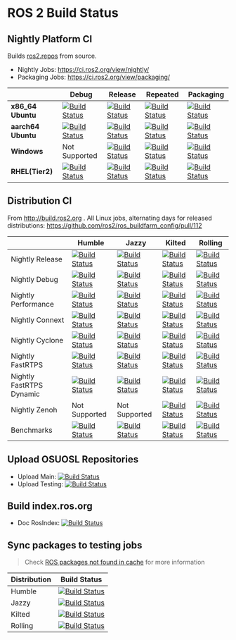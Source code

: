# ROS 2 Build Status
## Nightly Platform CI

Builds [ros2.repos](https://raw.githubusercontent.com/ros2/ros2/master/ros2.repos) from source.

* Nightly Jobs: https://ci.ros2.org/view/nightly/
* Packaging Jobs: https://ci.ros2.org/view/packaging/

|                           | Debug                                                                             | Release                                                                               | Repeated                                                                                | Packaging                                                                                 |
|---------------------------|-----------------------------------------------------------------------------------|---------------------------------------------------------------------------------------|-----------------------------------------------------------------------------------------|-------------------------------------------------------------------------------------------|
| **x86_64 Ubuntu**  | [![Build Status][nightly-linux-debug-badge]][nightly-linux-debug]                 | [![Build Status][nightly-linux-release-badge]][nightly-linux-release]                 | [![Build Status][nightly-linux-repeated-badge]][nightly-linux-repeated]                 | [![Build Status][nightly-linux-packaging-badge]][nightly-linux-packaging]                 |
| **aarch64 Ubuntu** | [![Build Status][nightly-linux-aarch64-debug-badge]][nightly-linux-aarch64-debug] | [![Build Status][nightly-linux-aarch64-release-badge]][nightly-linux-aarch64-release] | [![Build Status][nightly-linux-aarch64-repeated-badge]][nightly-linux-aarch64-repeated] | [![Build Status][nightly-linux-aarch64-packaging-badge]][nightly-linux-aarch64-packaging] |
| **Windows**               | Not Supported                     | [![Build Status][nightly-win-release-badge]][nightly-win-release]                     | [![Build Status][nightly-win-repeated-badge]][nightly-win-repeated]                     | [![Build Status][nightly-win-packaging-badge]][nightly-win-packaging]                     |
| **RHEL(Tier2)**           | [![Build Status][nightly-linux-rhel-debug-badge]][nightly-linux-rhel-debug]                   | [![Build Status][nightly-linux-rhel-release-badge]][nightly-linux-rhel-release]                   | [![Build Status][nightly-linux-rhel-repeated-badge]][nightly-linux-rhel-repeated]                   | [![Build Status][nightly-linux-rhel-packaging-badge]][nightly-linux-rhel-packaging]                   |

## Distribution CI

From http://build.ros2.org . All Linux jobs, alternating days for released distributions: https://github.com/ros2/ros_buildfarm_config/pull/112

|  | Humble | Jazzy | Kilted | Rolling |
|---|---|---|---|---|
| Nightly Release | [![Build Status][Hci-release-badge]][Hci-release] | [![Build Status][Jci-release-badge]][Jci-release] | [![Build Status][Kci-release-badge]][Kci-release] | [![Build Status][Rci-release-badge]][Rci-release] |
| Nightly Debug | [![Build Status][Hci-debug-badge]][Hci-debug] | [![Build Status][Jci-debug-badge]][Jci-debug] | [![Build Status][Kci-debug-badge]][Kci-debug] | [![Build Status][Rci-debug-badge]][Rci-debug] |
| Nightly Performance | [![Build Status][Hci-performance-badge]][Hci-performance] | [![Build Status][Jci-performance-badge]][Jci-performance] | [![Build Status][Kci-performance-badge]][Kci-performance] | [![Build Status][Rci-performance-badge]][Rci-performance] |
| Nightly Connext | [![Build Status][Hci-connext-badge]][Hci-connext] | [![Build Status][Jci-connext-badge]][Jci-connext] | [![Build Status][Kci-connext-badge]][Kci-connext] | [![Build Status][Rci-connext-badge]][Rci-connext] |
| Nightly Cyclone | [![Build Status][Hci-cyclone-badge]][Hci-cyclone] | [![Build Status][Jci-cyclone-badge]][Jci-cyclone] | [![Build Status][Kci-cyclone-badge]][Kci-cyclone] | [![Build Status][Rci-cyclone-badge]][Rci-cyclone] |
| Nightly FastRTPS | [![Build Status][Hci-fastrtps-badge]][Hci-fastrtps] | [![Build Status][Jci-fastrtps-badge]][Jci-fastrtps] | [![Build Status][Kci-fastrtps-badge]][Kci-fastrtps] | [![Build Status][Rci-fastrtps-badge]][Rci-fastrtps] |
| Nightly FastRTPS Dynamic | [![Build Status][Hci-fastrtps-dynamic-badge]][Hci-fastrtps-dynamic] | [![Build Status][Jci-fastrtps-dynamic-badge]][Jci-fastrtps-dynamic] | [![Build Status][Kci-fastrtps-dynamic-badge]][Kci-fastrtps-dynamic] | [![Build Status][Rci-fastrtps-dynamic-badge]][Rci-fastrtps-dynamic] |
| Nightly Zenoh | Not Supported | Not Supported | [![Build Status][Kci-zenoh-badge]][Kci-zenoh] | [![Build Status][Rci-zenoh-badge]][Rci-zenoh] |
| Benchmarks | [![Build Status][Hci-benchmark-badge]][Hci-benchmark] | [![Build Status][Jci-benchmark-badge]][Jci-benchmark] | [![Build Status][Kci-benchmark-badge]][Kci-benchmark] | [![Build Status][Rci-benchmark-badge]][Rci-benchmark] |

<!--
Coverage jobs has been disabled due to the high load on the CI server. See https://github.com/ros2/ci/pull/816
 | Coverage | [![Build Status][Hci-coverage-badge]][Hci-coverage] | [![Build Status][Jci-coverage-badge]][Jci-coverage] | [![Build Status][Kci-coverage-badge]][Kci-coverage] | [![Build Status][Rci-coverage-badge]][Rci-coverage] | -->

## Upload OSUOSL Repositories
* Upload Main: [![Build Status](https://build.ros2.org/job/upload_main/badge/icon)](https://build.ros2.org/job/upload_main/)
* Upload Testing: [![Build Status](https://build.ros2.org/job/upload_testing/badge/icon)](https://build.ros2.org/job/upload_testing/)

## Build index.ros.org
* Doc RosIndex: [![Build Status](https://build.ros.org/job/doc_rosindex/badge/icon)](https://build.ros.org/job/doc_rosindex/)

## Sync packages to testing jobs

> Check [ROS packages not found in cache](./playbook/ROS-packages-not-found-in-cache.md) for more information

| Distribution | Build Status |
| ------------ | ------------ |
| Humble | [![Build Status](https://build.ros2.org/job/Hrel_sync-packages-to-testing_jammy_amd64/badge/icon)](https://build.ros2.org/job/Hrel_sync-packages-to-testing_jammy_amd64/) |
| Jazzy | [![Build Status](https://build.ros2.org/job/Jrel_sync-packages-to-testing_noble_amd64/badge/icon)](https://build.ros2.org/job/Jrel_sync-packages-to-testing_noble_amd64/) |
| Kilted | [![Build Status](https://build.ros2.org/job/Krel_sync-packages-to-testing_noble_amd64/badge/icon)](https://build.ros2.org/job/Krel_sync-packages-to-testing_noble_amd64/) |
| Rolling | [![Build Status](https://build.ros2.org/job/Rrel_sync-packages-to-testing_noble_amd64/badge/icon)](https://build.ros2.org/job/Rrel_sync-packages-to-testing_noble_amd64/) |

[nightly-linux-debug]: https://ci.ros2.org/view/nightly/job/nightly_linux_debug
[nightly-linux-debug-badge]: https://ci.ros2.org/buildStatus/icon?job=nightly_linux_debug
[nightly-linux-release]: https://ci.ros2.org/view/nightly/job/nightly_linux_release
[nightly-linux-release-badge]: https://ci.ros2.org/buildStatus/icon?job=nightly_linux_release
[nightly-linux-repeated]: https://ci.ros2.org/view/nightly/job/nightly_linux_repeated
[nightly-linux-repeated-badge]: https://ci.ros2.org/buildStatus/icon?job=nightly_linux_repeated
[nightly-linux-packaging]: https://ci.ros2.org/view/packaging/job/packaging_linux
[nightly-linux-packaging-badge]: https://ci.ros2.org/buildStatus/icon?job=packaging_linux

[nightly-linux-aarch64-debug]: https://ci.ros2.org/view/nightly/job/nightly_linux-aarch64_debug
[nightly-linux-aarch64-debug-badge]: https://ci.ros2.org/buildStatus/icon?job=nightly_linux-aarch64_debug
[nightly-linux-aarch64-release]: https://ci.ros2.org/view/nightly/job/nightly_linux-aarch64_release
[nightly-linux-aarch64-release-badge]: https://ci.ros2.org/buildStatus/icon?job=nightly_linux-aarch64_release
[nightly-linux-aarch64-repeated]: https://ci.ros2.org/view/nightly/job/nightly_linux-aarch64_repeated
[nightly-linux-aarch64-repeated-badge]: https://ci.ros2.org/buildStatus/icon?job=nightly_linux-aarch64_repeated
[nightly-linux-aarch64-packaging]: https://ci.ros2.org/view/packaging/job/packaging_linux-aarch64
[nightly-linux-aarch64-packaging-badge]: https://ci.ros2.org/buildStatus/icon?job=packaging_linux-aarch64

[nightly-win-release]: https://ci.ros2.org/view/nightly/job/nightly_win_rel
[nightly-win-release-badge]: https://ci.ros2.org/buildStatus/icon?job=nightly_win_rel
[nightly-win-repeated]: https://ci.ros2.org/view/nightly/job/nightly_win_rep
[nightly-win-repeated-badge]: https://ci.ros2.org/buildStatus/icon?job=nightly_win_rep
[nightly-win-packaging]: https://ci.ros2.org/view/packaging/job/packaging_windows
[nightly-win-packaging-badge]: https://ci.ros2.org/buildStatus/icon?job=packaging_windows

[nightly-linux-rhel-debug]: https://ci.ros2.org/view/nightly/job/nightly_linux-rhel_debug
[nightly-linux-rhel-debug-badge]: https://ci.ros2.org/buildStatus/icon?job=nightly_linux-rhel_debug
[nightly-linux-rhel-release]: https://ci.ros2.org/view/nightly/job/nightly_linux-rhel_release
[nightly-linux-rhel-release-badge]: https://ci.ros2.org/buildStatus/icon?job=nightly_linux-rhel_release
[nightly-linux-rhel-repeated]: https://ci.ros2.org/view/nightly/job/nightly_linux-rhel_repeated
[nightly-linux-rhel-repeated-badge]: https://ci.ros2.org/buildStatus/icon?job=nightly_linux-rhel_repeated
[nightly-linux-rhel-packaging]: https://ci.ros2.org/view/packaging/job/packaging_linux-rhel
[nightly-linux-rhel-packaging-badge]: https://ci.ros2.org/buildStatus/icon?job=packaging_linux-rhel

[Hci-release-badge]: http://build.ros2.org/buildStatus/icon?job=Hci__nightly-release_ubuntu_jammy_amd64
[Hci-release]: http://build.ros2.org/view/Hci/job/Hci__nightly-release_ubuntu_jammy_amd64/
[Hci-debug-badge]: http://build.ros2.org/buildStatus/icon?job=Hci__nightly-debug_ubuntu_jammy_amd64
[Hci-debug]: http://build.ros2.org/view/Hci/job/Hci__nightly-debug_ubuntu_jammy_amd64/
[Hci-performance-badge]: http://build.ros2.org/buildStatus/icon?job=Hci__nightly-performance_ubuntu_jammy_amd64
[Hci-performance]: http://build.ros2.org/view/Hci/job/Hci__nightly-performance_ubuntu_jammy_amd64/
[Hci-connext-badge]: http://build.ros2.org/buildStatus/icon?job=Hci__nightly-connext_ubuntu_jammy_amd64
[Hci-connext]: http://build.ros2.org/view/Hci/job/Hci__nightly-connext_ubuntu_jammy_amd64/
[Hci-cyclone-badge]: http://build.ros2.org/buildStatus/icon?job=Hci__nightly-cyclonedds_ubuntu_jammy_amd64
[Hci-cyclone]: http://build.ros2.org/view/Hci/job/Hci__nightly-cyclonedds_ubuntu_jammy_amd64/
[Hci-fastrtps-badge]: http://build.ros2.org/buildStatus/icon?job=Hci__nightly-fastrtps_ubuntu_jammy_amd64
[Hci-fastrtps]: http://build.ros2.org/view/Hci/job/Hci__nightly-fastrtps_ubuntu_jammy_amd64/
[Hci-fastrtps-dynamic-badge]: http://build.ros2.org/buildStatus/icon?job=Hci__nightly-fastrtps-dynamic_ubuntu_jammy_amd64
[Hci-fastrtps-dynamic]:  http://build.ros2.org/view/Hci/job/Hci__nightly-fastrtps-dynamic_ubuntu_jammy_amd64/
[Hci-benchmark-badge]: http://build.ros2.org/buildStatus/icon?job=Hci__benchmark_ubuntu_jammy_amd64
[Hci-benchmark]: http://build.ros2.org/view/Hci/job/Hci__benchmark_ubuntu_jammy_amd64/
[Hci-coverage-badge]: https://ci.ros2.org/buildStatus/icon?job=nightly_linux_humble_coverage
[Hci-coverage]: https://ci.ros2.org/job/nightly_linux_humble_coverage/

[Jci-release-badge]: http://build.ros2.org/buildStatus/icon?job=Jci__nightly-release_ubuntu_noble_amd64
[Jci-release]: http://build.ros2.org/view/Jci/job/Jci__nightly-release_ubuntu_noble_amd64/
[Jci-debug-badge]: http://build.ros2.org/buildStatus/icon?job=Jci__nightly-debug_ubuntu_noble_amd64
[Jci-debug]: http://build.ros2.org/view/Jci/job/Jci__nightly-debug_ubuntu_noble_amd64/
[Jci-performance-badge]: http://build.ros2.org/buildStatus/icon?job=Jci__nightly-performance_ubuntu_noble_amd64
[Jci-performance]: http://build.ros2.org/view/Jci/job/Jci__nightly-performance_ubuntu_noble_amd64/
[Jci-connext-badge]: http://build.ros2.org/buildStatus/icon?job=Jci__nightly-connext_ubuntu_noble_amd64
[Jci-connext]: http://build.ros2.org/view/Jci/job/Jci__nightly-connext_ubuntu_noble_amd64/
[Jci-cyclone-badge]: http://build.ros2.org/buildStatus/icon?job=Jci__nightly-cyclonedds_ubuntu_noble_amd64
[Jci-cyclone]: http://build.ros2.org/view/Jci/job/Jci__nightly-cyclonedds_ubuntu_noble_amd64/
[Jci-fastrtps-badge]: http://build.ros2.org/buildStatus/icon?job=Jci__nightly-fastrtps_ubuntu_noble_amd64
[Jci-fastrtps]: http://build.ros2.org/view/Jci/job/Jci__nightly-fastrtps_ubuntu_noble_amd64/
[Jci-fastrtps-dynamic-badge]: http://build.ros2.org/buildStatus/icon?job=Jci__nightly-fastrtps-dynamic_ubuntu_noble_amd64
[Jci-fastrtps-dynamic]:  http://build.ros2.org/view/Jci/job/Jci__nightly-fastrtps-dynamic_ubuntu_noble_amd64/
[Jci-benchmark-badge]: http://build.ros2.org/buildStatus/icon?job=Jci__benchmark_ubuntu_noble_amd64
[Jci-benchmark]: http://build.ros2.org/view/Jci/job/Jci__benchmark_ubuntu_noble_amd64/
[Jci-coverage-badge]: https://ci.ros2.org/buildStatus/icon?job=nightly_linux_jazzy_coverage
[Jci-coverage]: https://ci.ros2.org/job/nightly_linux_jazzy_coverage/

[Kci-release-badge]: http://build.ros2.org/buildStatus/icon?job=Kci__nightly-release_ubuntu_noble_amd64
[Kci-release]: http://build.ros2.org/view/Kci/job/Kci__nightly-release_ubuntu_noble_amd64/
[Kci-debug-badge]: http://build.ros2.org/buildStatus/icon?job=Kci__nightly-debug_ubuntu_noble_amd64
[Kci-debug]: http://build.ros2.org/view/Kci/job/Kci__nightly-debug_ubuntu_noble_amd64/
[Kci-performance-badge]: http://build.ros2.org/buildStatus/icon?job=Kci__nightly-performance_ubuntu_noble_amd64
[Kci-performance]: http://build.ros2.org/view/Kci/job/Kci__nightly-performance_ubuntu_noble_amd64/
[Kci-connext-badge]: http://build.ros2.org/buildStatus/icon?job=Kci__nightly-connext_ubuntu_noble_amd64
[Kci-connext]: http://build.ros2.org/view/Kci/job/Kci__nightly-connext_ubuntu_noble_amd64/
[Kci-cyclone-badge]: http://build.ros2.org/buildStatus/icon?job=Kci__nightly-cyclonedds_ubuntu_noble_amd64
[Kci-cyclone]: http://build.ros2.org/view/Kci/job/Kci__nightly-cyclonedds_ubuntu_noble_amd64/
[Kci-fastrtps-badge]: http://build.ros2.org/buildStatus/icon?job=Kci__nightly-fastrtps_ubuntu_noble_amd64
[Kci-fastrtps]: http://build.ros2.org/view/Kci/job/Kci__nightly-fastrtps_ubuntu_noble_amd64/
[Kci-fastrtps-dynamic-badge]: http://build.ros2.org/buildStatus/icon?job=Kci__nightly-fastrtps-dynamic_ubuntu_noble_amd64
[Kci-fastrtps-dynamic]:  http://build.ros2.org/view/Kci/job/Kci__nightly-fastrtps-dynamic_ubuntu_noble_amd64/
[Kci-zenoh-badge]: http://build.ros2.org/buildStatus/icon?job=Kci__nightly-zenoh_ubuntu_noble_amd64
[Kci-zenoh]:  http://build.ros2.org/view/Kci/job/Kci__nightly-zenoh_ubuntu_noble_amd64/
[Kci-benchmark-badge]: http://build.ros2.org/buildStatus/icon?job=Kci__benchmark_ubuntu_noble_amd64
[Kci-benchmark]: http://build.ros2.org/view/Kci/job/Kci__benchmark_ubuntu_noble_amd64/
[Kci-coverage-badge]: https://ci.ros2.org/buildStatus/icon?job=nightly_linux_kilted_coverage
[Kci-coverage]: https://ci.ros2.org/job/nightly_linux_kilted_coverage/

[Rci-release-badge]: http://build.ros2.org/buildStatus/icon?job=Rci__nightly-release_ubuntu_noble_amd64
[Rci-release]: http://build.ros2.org/view/Rci/job/Rci__nightly-release_ubuntu_noble_amd64/
[Rci-debug-badge]: http://build.ros2.org/buildStatus/icon?job=Rci__nightly-debug_ubuntu_noble_amd64
[Rci-debug]: http://build.ros2.org/view/Rci/job/Rci__nightly-debug_ubuntu_noble_amd64/
[Rci-performance-badge]: http://build.ros2.org/buildStatus/icon?job=Rci__nightly-performance_ubuntu_noble_amd64
[Rci-performance]: http://build.ros2.org/view/Rci/job/Rci__nightly-performance_ubuntu_noble_amd64/
[Rci-connext-badge]: http://build.ros2.org/buildStatus/icon?job=Rci__nightly-connext_ubuntu_noble_amd64
[Rci-connext]: http://build.ros2.org/view/Rci/job/Rci__nightly-connext_ubuntu_noble_amd64/
[Rci-cyclone-badge]: http://build.ros2.org/buildStatus/icon?job=Rci__nightly-cyclonedds_ubuntu_noble_amd64
[Rci-cyclone]: http://build.ros2.org/view/Rci/job/Rci__nightly-cyclonedds_ubuntu_noble_amd64/
[Rci-fastrtps-badge]: http://build.ros2.org/buildStatus/icon?job=Rci__nightly-fastrtps_ubuntu_noble_amd64
[Rci-fastrtps]: http://build.ros2.org/view/Rci/job/Rci__nightly-fastrtps_ubuntu_noble_amd64/
[Rci-fastrtps-dynamic-badge]: http://build.ros2.org/buildStatus/icon?job=Rci__nightly-fastrtps-dynamic_ubuntu_noble_amd64
[Rci-fastrtps-dynamic]:  http://build.ros2.org/view/Rci/job/Rci__nightly-fastrtps-dynamic_ubuntu_noble_amd64/
[Rci-zenoh-badge]: http://build.ros2.org/buildStatus/icon?job=Rci__nightly-zenoh_ubuntu_noble_amd64
[Rci-zenoh]:  http://build.ros2.org/view/Rci/job/Rci__nightly-zenoh_ubuntu_noble_amd64/
[Rci-benchmark-badge]: http://build.ros2.org/buildStatus/icon?job=Rci__benchmark_ubuntu_noble_amd64
[Rci-benchmark]: http://build.ros2.org/view/Rci/job/Rci__benchmark_ubuntu_noble_amd64/
[Rci-coverage-badge]: https://ci.ros2.org/buildStatus/icon?job=nightly_linux_coverage
[Rci-coverage]: https://ci.ros2.org/job/nightly_linux_coverage/


